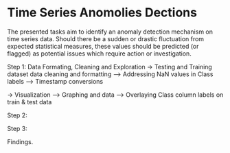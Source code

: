 # Time Series Anomolies Dections

The presented tasks aim to identify an anomaly detection mechanism on time series data.
Should there be a sudden or drastic fluctuation from expected statistical measures, these values should be predicted (or flagged) as potential issues which require action or investigation.

Step 1: Data Formating, Cleaning and Exploration
-> Testing and Training dataset data cleaning and formatting
--> Addressing NaN values in Class labels
--> Timestamp conversions

-> Visualization
--> Graphing <timestamp> and <eventTime> data
--> Overlaying Class column labels on train & test data

Step 2: 

Step 3: 


Findings.


